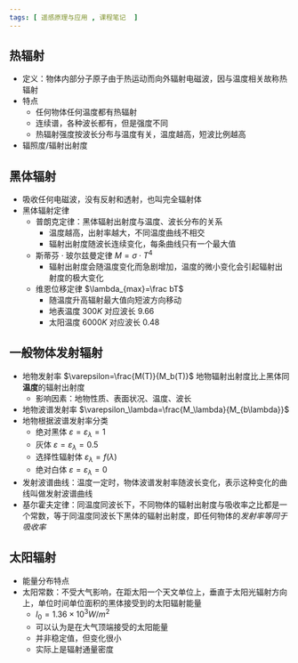 ```yaml
---
tags: [ 遥感原理与应用 , 课程笔记  ]
---
```


## 热辐射
- 定义：物体内部分子原子由于热运动而向外辐射电磁波，因与温度相关故称热辐射
- 特点
	- 任何物体任何温度都有热辐射
	- 连续谱，各种波长都有，但是强度不同
	- 热辐射强度按波长分布与温度有关，温度越高，短波比例越高
- 辐照度/辐射出射度

## 黑体辐射
- 吸收任何电磁波，没有反射和透射，也叫完全辐射体
- 黑体辐射定律
	- 普朗克定律：黑体辐射出射度与温度、波长分布的关系
		- 温度越高，出射率越大，不同温度曲线不相交
		- 辐射出射度随波长连续变化，每条曲线只有一个最大值
	- 斯蒂芬 · 玻尔兹曼定律 $M=\sigma\cdot T^4$ 
		- 辐射出射度会随温度变化而急剧增加，温度的微小变化会引起辐射出射度的极大变化
	- 维恩位移定律 $\lambda_{max}=\frac bT$ 
		- 随温度升高辐射最大值向短波方向移动
		- 地表温度 $300K$ 对应波长 $9.66$
		- 太阳温度 $6000K$ 对应波长 $0.48$

## 一般物体发射辐射
- 地物发射率 $\varepsilon=\frac{M(T)}{M_b(T)}$ 地物辐射出射度比上黑体同**温度**的辐射出射度
	- 影响因素：地物性质、表面状况、温度、波长
- 地物波谱发射率 $\varepsilon_\lambda=\frac{M_\lambda}{M_{b\lambda}}$ 
- 地物根据波谱发射率分类
	- 绝对黑体 $\varepsilon=\varepsilon_\lambda=1$ 
	- 灰体 $\varepsilon=\varepsilon_\lambda=0.5$ 
	- 选择性辐射体 $\varepsilon_\lambda=f(\lambda)$ 
	- 绝对白体 $\varepsilon=\varepsilon_\lambda=0$ 
- 发射波谱曲线：温度一定时，物体波谱发射率随波长变化，表示这种变化的曲线叫做发射波谱曲线
- 基尔霍夫定律：同温度同波长下，不同物体的辐射出射度与吸收率之比都是一个常数，等于同温度同波长下黑体的辐射出射度，即任何物体的*发射率等同于吸收率*

## 太阳辐射
- 能量分布特点
- 太阳常数：不受大气影响，在距太阳一个天文单位上，垂直于太阳光辐射方向上，单位时间单位面积的黑体接受到的太阳辐射能量
	-  $I_0=1.36\times10^3 W/{m^2}$ 
	- 可以认为是在大气顶端接受的太阳能量
	- 并非稳定值，但变化很小
	- 实际上是辐射通量密度